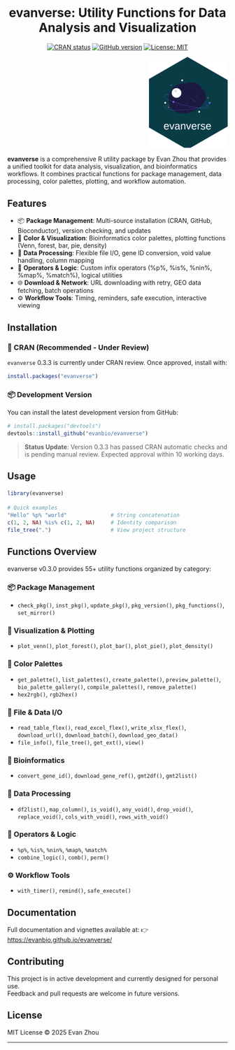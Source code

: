 <div align="center">
  <h1>evanverse: Utility Functions for Data Analysis and Visualization</h1>

  <!-- badges: start -->
  [![CRAN status](https://img.shields.io/badge/CRAN-Under%20Review-orange)](https://cran.r-project.org/package=evanverse)
  [![GitHub version](https://img.shields.io/github/v/tag/evanbio/evanverse?label=version&color=success)](https://github.com/evanbio/evanverse/releases)
  [![License: MIT](https://img.shields.io/badge/License-MIT-blue.svg)](LICENSE.md)
  <!-- badges: end -->
</div>

<p align="right">
  <img src="man/figures/logo.png" width="180" />
</p>

**evanverse** is a comprehensive R utility package by Evan Zhou that provides a unified toolkit for data analysis, visualization, and bioinformatics workflows. It combines practical functions for package management, data processing, color palettes, plotting, and workflow automation.

## Features

- 📦 **Package Management**: Multi-source installation (CRAN, GitHub, Bioconductor), version checking, and updates
- 🎨 **Color & Visualization**: Bioinformatics color palettes, plotting functions (Venn, forest, bar, pie, density)
- 🔧 **Data Processing**: Flexible file I/O, gene ID conversion, void value handling, column mapping
- 🧮 **Operators & Logic**: Custom infix operators (%p%, %is%, %nin%, %map%, %match%), logical utilities
- 🌐 **Download & Network**: URL downloading with retry, GEO data fetching, batch operations
- ⚙️ **Workflow Tools**: Timing, reminders, safe execution, interactive viewing

## Installation

### 🚀 CRAN (Recommended - Under Review)

`evanverse` 0.3.3 is currently under CRAN review. Once approved, install with:

```r
install.packages("evanverse")
```

### 📦 Development Version

You can install the latest development version from GitHub:

```r
# install.packages("devtools")
devtools::install_github("evanbio/evanverse")
```

> **Status Update**: Version 0.3.3 has passed CRAN automatic checks and is pending manual review. Expected approval within 10 working days.

## Usage

```r
library(evanverse)

# Quick examples
"Hello" %p% "world"              # String concatenation
c(1, 2, NA) %is% c(1, 2, NA)     # Identity comparison
file_tree(".")                   # View project structure
```

## Functions Overview

evanverse v0.3.0 provides 55+ utility functions organized by category:

### 📦 Package Management
- `check_pkg()`, `inst_pkg()`, `update_pkg()`, `pkg_version()`, `pkg_functions()`, `set_mirror()`

### 🎨 Visualization & Plotting
- `plot_venn()`, `plot_forest()`, `plot_bar()`, `plot_pie()`, `plot_density()`

### 🌈 Color Palettes
- `get_palette()`, `list_palettes()`, `create_palette()`, `preview_palette()`, `bio_palette_gallery()`, `compile_palettes()`, `remove_palette()`
- `hex2rgb()`, `rgb2hex()`

### 📁 File & Data I/O
- `read_table_flex()`, `read_excel_flex()`, `write_xlsx_flex()`, `download_url()`, `download_batch()`, `download_geo_data()`
- `file_info()`, `file_tree()`, `get_ext()`, `view()`

### 🧬 Bioinformatics
- `convert_gene_id()`, `download_gene_ref()`, `gmt2df()`, `gmt2list()`

### 🔧 Data Processing
- `df2list()`, `map_column()`, `is_void()`, `any_void()`, `drop_void()`, `replace_void()`, `cols_with_void()`, `rows_with_void()`

### 🧮 Operators & Logic
- `%p%`, `%is%`, `%nin%`, `%map%`, `%match%`
- `combine_logic()`, `comb()`, `perm()`

### ⚙️ Workflow Tools
- `with_timer()`, `remind()`, `safe_execute()`

## Documentation

Full documentation and vignettes available at:
👉 https://evanbio.github.io/evanverse/

## Contributing

This project is in active development and currently designed for personal use.  
Feedback and pull requests are welcome in future versions.

## License

MIT License © 2025 Evan Zhou

---



